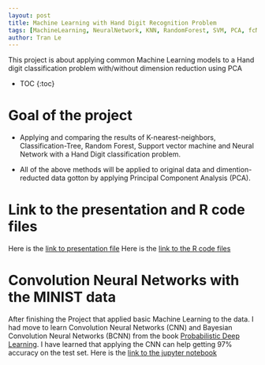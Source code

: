 ```yaml
---
layout: post
title: Machine Learning with Hand Digit Recognition Problem
tags: [MachineLearning, NeuralNetwork, KNN, RandomForest, SVM, PCA, fcNN, CNN]
author: Tran Le
---
```

This project is about applying common Machine Learning models to a Hand digit classification problem with/without dimension reduction using PCA


* TOC
{:toc}

# Goal of the project

- Applying and comparing the results of K-nearest-neighbors, Classification-Tree, Random Forest, Support vector machine and Neural Network with a Hand Digit classification problem. 

- All of the above methods will be applied to original data and dimention-reducted data gotton by applying Principal Component Analysis (PCA).

# Link to the presentation and R code files

Here is the [link to presentation file](https://raw.githack.com/tranktle/porfolio/master/presentfile/ML-Final-Presenatation.html)
Here is the [link to the R code files]()

# Convolution Neural Networks with the MINIST data
After finishing the Project that applied basic Machine Learning to the data. I had move to learn Convolution Neural Networks (CNN) and Bayesian Convolution Neural Networks (BCNN) from the book [Probabilistic Deep Learning](https://tensorchiefs.github.io/dl_book/). I have learned that applying the CNN can help getting 97% accuracy on the test set. Here is the [link to the jupyter notebook](https://github.com/tranktle/porfolio/blob/master/jupyternotebook/MNIST%20data%20using%20fcNN%20and%20CNN.ipynb)
